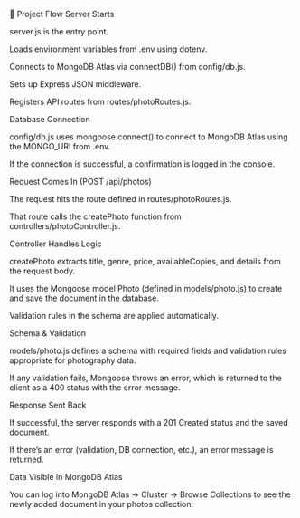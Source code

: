📂 Project Flow
Server Starts

server.js is the entry point.

Loads environment variables from .env using dotenv.

Connects to MongoDB Atlas via connectDB() from config/db.js.

Sets up Express JSON middleware.

Registers API routes from routes/photoRoutes.js.

Database Connection

config/db.js uses mongoose.connect() to connect to MongoDB Atlas using the MONGO_URI from .env.

If the connection is successful, a confirmation is logged in the console.

Request Comes In (POST /api/photos)

The request hits the route defined in routes/photoRoutes.js.

That route calls the createPhoto function from controllers/photoController.js.

Controller Handles Logic

createPhoto extracts title, genre, price, availableCopies, and details from the request body.

It uses the Mongoose model Photo (defined in models/photo.js) to create and save the document in the database.

Validation rules in the schema are applied automatically.

Schema & Validation

models/photo.js defines a schema with required fields and validation rules appropriate for photography data.

If any validation fails, Mongoose throws an error, which is returned to the client as a 400 status with the error message.

Response Sent Back

If successful, the server responds with a 201 Created status and the saved document.

If there’s an error (validation, DB connection, etc.), an error message is returned.

Data Visible in MongoDB Atlas

You can log into MongoDB Atlas → Cluster → Browse Collections to see the newly added document in your photos collection.